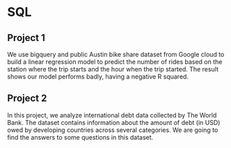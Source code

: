 # SQL
## Project 1  
We use bigquery and public Austin bike share dataset from Google cloud to build a linear regression model to predict the number of rides based on the station where the trip starts and the hour when the trip started. The result shows our model performs badly, having a negative R squared.  
## Project 2  
In this project, we analyze international debt data collected by The World Bank. The dataset contains information about the amount of debt (in USD) owed by developing countries across several categories. We are going to find the answers to some questions in this dataset.
